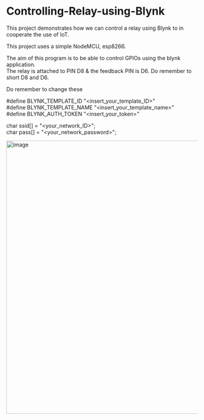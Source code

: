 # Controlling-Relay-using-Blynk
This project demonstrates how we can control a relay using Blynk to in cooperate the use of IoT. 

This project uses a simple NodeMCU, esp8266.

The aim of this program is to be able to control GPIOs using the blynk application.  
The relay is attached to PIN D8 & the feedback PIN is D6. Do remember to short D8 and D6.

Do remember to change these 

#define BLYNK_TEMPLATE_ID "<insert_your_template_ID>"  
#define BLYNK_TEMPLATE_NAME "<insert_your_template_name>"  
#define BLYNK_AUTH_TOKEN "<insert_your_token>"  

char ssid[] = "<your_network_ID>";  
char pass[] = "<your_network_password>"; 
  
<img width="1705" height="719" alt="image" src="https://github.com/user-attachments/assets/a2893a00-2846-4ab3-935b-fef257a1c08c" />


